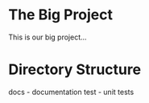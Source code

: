 # The Big Project

This is our big project...

# Directory Structure

docs - documentation
test - unit tests
